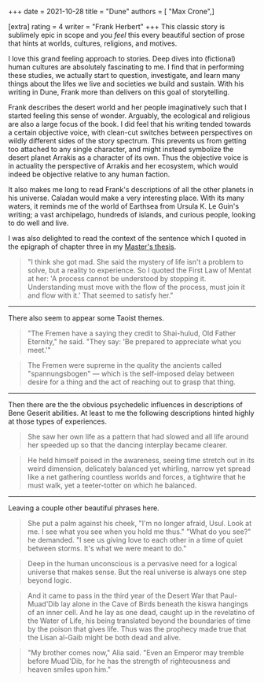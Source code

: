 +++
date = 2021-10-28
title = "Dune"
authors = [ "Max Crone",]

[extra]
rating = 4
writer = "Frank Herbert"
+++
This classic story is sublimely epic in scope and you *feel* this every beautiful section of prose that hints at worlds, cultures, religions, and motives.
<!-- more -->
I love this grand feeling approach to stories.
Deep dives into (fictional) human cultures are absolutely fascinating to me.
I find that in performing these studies, we actually start to question, investigate, and learn many things about the lifes we live and societies we build and sustain.
With his writing in Dune, Frank more than delivers on this goal of storytelling.

Frank describes the desert world and her people imaginatively such that I started feeling this sense of wonder.
Arguably, the ecological and religious are also a large focus of the book.
I did feel that his writing tended towards a certain objective voice, with clean-cut switches between perspectives on wildly different sides of the story spectrum.
This prevents us from getting too attached to any single character, and might instead symbolize the desert planet Arrakis as a character of its own.
Thus the objective voice is in actuality the perspective of Arrakis and her ecosystem, which would indeed be objective relative to any human faction.

It also makes me long to read Frank's descriptions of all the other planets in his universe.
Caladan would make a very interesting place.
With its many waters, it reminds me of the world of Earthsea from Ursula K. Le Guin's writing; a vast archipelago, hundreds of islands, and curious people, looking to do well and live.

I was also delighted to read the context of the sentence which I quoted in the epigraph of chapter three in my [Master's thesis](/research).

> "I think she got mad. She said the mystery of life isn't a problem to solve, but a reality to experience. So I quoted the First Law of Mentat at her: 'A process cannot be understood by stopping it. Understanding must move with the flow of the process, must join it and flow with it.' That seemed to satisfy her."

---

There also seem to appear some Taoist themes.

> "The Fremen have a saying they credit to Shai-hulud, Old Father Eternity," he said. "They say: 'Be prepared to appreciate what you meet.'"

> The Fremen were supreme in the quality the ancients called "spannungsbogen" — which is the self-imposed delay between desire for a thing and the act of reaching out to grasp that thing.

---

Then there are the the obvious psychedelic influences in descriptions of Bene Geserit abilities.
At least to me the following descriptions hinted highly at those types of experiences.

> She saw her own life as a pattern that had slowed and all life around her speeded up so that the dancing interplay became clearer.

> He held himself poised in the awareness, seeing time stretch out in its weird dimension, delicately balanced yet whirling, narrow yet spread like a net gathering countless worlds and forces, a tightwire that he must walk, yet a teeter-totter on which he balanced.

---

Leaving a couple other beautiful phrases here.

> She put a palm against his cheek, "I'm no longer afraid, Usul. Look at me. I see what you see when you hold me thus."
> "What do you see?" he demanded.
> "I see us giving love to each other in a time of quiet between storms. It's what we were meant to do."

> Deep in the human unconscious is a pervasive need for a logical universe that makes sense. But the real universe is always one step beyond logic.

> And it came to pass in the third year of the Desert War that Paul-Muad'Dib lay alone in the Cave of Birds beneath the kiswa hangings of an inner cell. And he lay as one dead, caught up in the revelatino of the Water of Life, his being translated beyond the boundaries of time by the poison that gives life. Thus was the prophecy made true that the Lisan al-Gaib might be both dead and alive.

> "My brother comes now," Alia said. "Even an Emperor may tremble before Muad'Dib, for he has the strength of righteousness and heaven smiles upon him."
